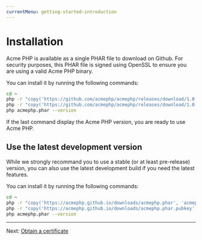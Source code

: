 ```yaml
---
currentMenu: getting-started-introduction
---
```


# Installation

Acme PHP is available as a single PHAR file to download on Github. For security purposes,
this PHAR file is signed using OpenSSL to ensure you are using a valid Acme PHP binary.

You can install it by running the following commands:

``` bash
cd ~
php -r "copy('https://github.com/acmephp/acmephp/releases/download/1.0.0-beta1/acmephp.phar', 'acmephp.phar');"
php -r "copy('https://github.com/acmephp/acmephp/releases/download/1.0.0-beta1/acmephp.phar.pubkey', 'acmephp.phar.pubkey');"
php acmephp.phar --version
```

If the last command display the Acme PHP version, you are ready to use Acme PHP.

## Use the latest development version

While we strongly recommand you to use a stable (or at least pre-release) version, you can also use the latest
development build if you need the latest features.

You can install it by running the following commands:

``` bash
cd ~
php -r "copy('https://acmephp.github.io/downloads/acmephp.phar', 'acmephp.phar');"
php -r "copy('https://acmephp.github.io/downloads/acmephp.phar.pubkey', 'acmephp.phar.pubkey');"
php acmephp.phar --version
```

---------------------------------------------------------------------

Next: [Obtain a certificate](/documentation/getting-started/2-obtain-certificate.html)
